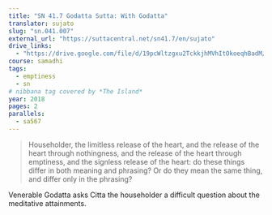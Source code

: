 ```yaml
---
title: "SN 41.7 Godatta Sutta: With Godatta"
translator: sujato
slug: "sn.041.007"
external_url: "https://suttacentral.net/sn41.7/en/sujato"
drive_links:
  - "https://drive.google.com/file/d/19pcWltzgxu2TckkjhMVhItOkoeqhBadM/view?usp=drivesdk"
course: samadhi
tags:
  - emptiness
  - sn
# nibbana tag covered by *The Island*
year: 2018
pages: 2
parallels:
  - sa567
---
```


> Householder, the limitless release of the heart, and the release of the heart through nothingness, and the release of the heart through emptiness, and the signless release of the heart: do these things differ in both meaning and phrasing? Or do they mean the same thing, and differ only in the phrasing?

Venerable Godatta asks Citta the householder a difficult question about the meditative attainments.
